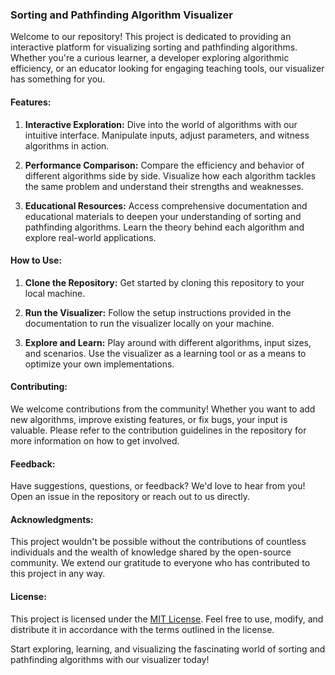 ### Sorting and Pathfinding Algorithm Visualizer

Welcome to our repository! This project is dedicated to providing an interactive platform for visualizing sorting and pathfinding algorithms. Whether you're a curious learner, a developer exploring algorithmic efficiency, or an educator looking for engaging teaching tools, our visualizer has something for you.

#### Features:

1. **Interactive Exploration:** Dive into the world of algorithms with our intuitive interface. Manipulate inputs, adjust parameters, and witness algorithms in action.
   
2. **Performance Comparison:** Compare the efficiency and behavior of different algorithms side by side. Visualize how each algorithm tackles the same problem and understand their strengths and weaknesses.

3. **Educational Resources:** Access comprehensive documentation and educational materials to deepen your understanding of sorting and pathfinding algorithms. Learn the theory behind each algorithm and explore real-world applications.

#### How to Use:

1. **Clone the Repository:** Get started by cloning this repository to your local machine.
   
2. **Run the Visualizer:** Follow the setup instructions provided in the documentation to run the visualizer locally on your machine.

3. **Explore and Learn:** Play around with different algorithms, input sizes, and scenarios. Use the visualizer as a learning tool or as a means to optimize your own implementations.

#### Contributing:

We welcome contributions from the community! Whether you want to add new algorithms, improve existing features, or fix bugs, your input is valuable. Please refer to the contribution guidelines in the repository for more information on how to get involved.

#### Feedback:

Have suggestions, questions, or feedback? We'd love to hear from you! Open an issue in the repository or reach out to us directly.

#### Acknowledgments:

This project wouldn't be possible without the contributions of countless individuals and the wealth of knowledge shared by the open-source community. We extend our gratitude to everyone who has contributed to this project in any way.

#### License:

This project is licensed under the [MIT License](link-to-license). Feel free to use, modify, and distribute it in accordance with the terms outlined in the license.

Start exploring, learning, and visualizing the fascinating world of sorting and pathfinding algorithms with our visualizer today!

